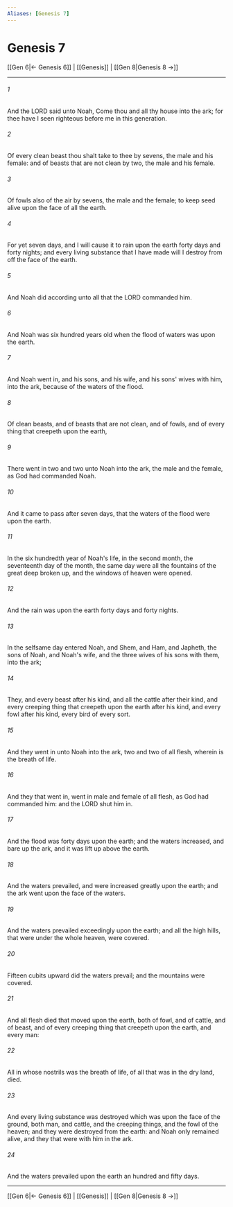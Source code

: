 ```yaml
---
Aliases: [Genesis 7]
---
```

# Genesis 7

[[Gen 6|← Genesis 6]] | [[Genesis]] | [[Gen 8|Genesis 8 →]]
***



###### 1 
And the LORD said unto Noah, Come thou and all thy house into the ark; for thee have I seen righteous before me in this generation. 

###### 2 
Of every clean beast thou shalt take to thee by sevens, the male and his female: and of beasts that are not clean by two, the male and his female. 

###### 3 
Of fowls also of the air by sevens, the male and the female; to keep seed alive upon the face of all the earth. 

###### 4 
For yet seven days, and I will cause it to rain upon the earth forty days and forty nights; and every living substance that I have made will I destroy from off the face of the earth. 

###### 5 
And Noah did according unto all that the LORD commanded him. 

###### 6 
And Noah was six hundred years old when the flood of waters was upon the earth. 

###### 7 
And Noah went in, and his sons, and his wife, and his sons' wives with him, into the ark, because of the waters of the flood. 

###### 8 
Of clean beasts, and of beasts that are not clean, and of fowls, and of every thing that creepeth upon the earth, 

###### 9 
There went in two and two unto Noah into the ark, the male and the female, as God had commanded Noah. 

###### 10 
And it came to pass after seven days, that the waters of the flood were upon the earth. 

###### 11 
In the six hundredth year of Noah's life, in the second month, the seventeenth day of the month, the same day were all the fountains of the great deep broken up, and the windows of heaven were opened. 

###### 12 
And the rain was upon the earth forty days and forty nights. 

###### 13 
In the selfsame day entered Noah, and Shem, and Ham, and Japheth, the sons of Noah, and Noah's wife, and the three wives of his sons with them, into the ark; 

###### 14 
They, and every beast after his kind, and all the cattle after their kind, and every creeping thing that creepeth upon the earth after his kind, and every fowl after his kind, every bird of every sort. 

###### 15 
And they went in unto Noah into the ark, two and two of all flesh, wherein is the breath of life. 

###### 16 
And they that went in, went in male and female of all flesh, as God had commanded him: and the LORD shut him in. 

###### 17 
And the flood was forty days upon the earth; and the waters increased, and bare up the ark, and it was lift up above the earth. 

###### 18 
And the waters prevailed, and were increased greatly upon the earth; and the ark went upon the face of the waters. 

###### 19 
And the waters prevailed exceedingly upon the earth; and all the high hills, that were under the whole heaven, were covered. 

###### 20 
Fifteen cubits upward did the waters prevail; and the mountains were covered. 

###### 21 
And all flesh died that moved upon the earth, both of fowl, and of cattle, and of beast, and of every creeping thing that creepeth upon the earth, and every man: 

###### 22 
All in whose nostrils was the breath of life, of all that was in the dry land, died. 

###### 23 
And every living substance was destroyed which was upon the face of the ground, both man, and cattle, and the creeping things, and the fowl of the heaven; and they were destroyed from the earth: and Noah only remained alive, and they that were with him in the ark. 

###### 24 
And the waters prevailed upon the earth an hundred and fifty days.

***
[[Gen 6|← Genesis 6]] | [[Genesis]] | [[Gen 8|Genesis 8 →]]
